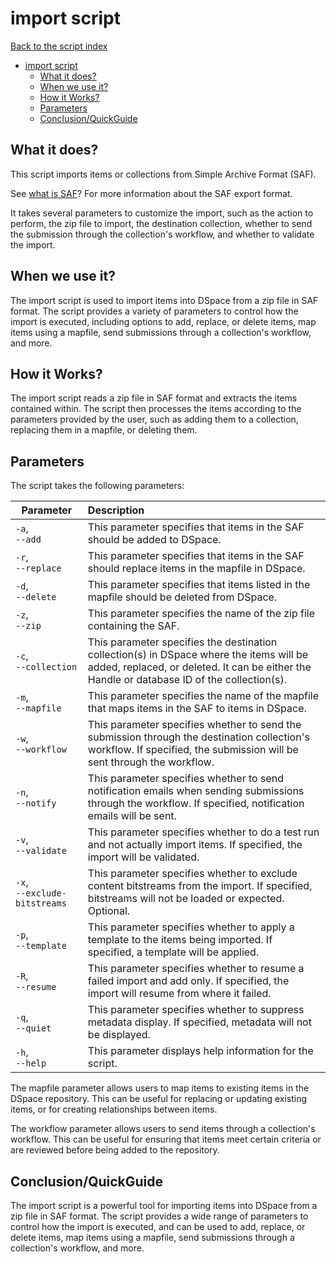 # import script
[Back to the script index](index.md)
<!-- TOC -->
* [import script](#import-script)
  * [What it does?](#what-it-does)
  * [When we use it?](#when-we-use-it)
  * [How it Works?](#how-it-works)
  * [Parameters](#parameters)
  * [Conclusion/QuickGuide](#conclusionquickguide)
<!-- TOC -->
## What it does?

This script imports items or collections from Simple Archive Format (SAF).

See [what is SAF](./export.md#what-is-saf)? For more information about the SAF export format.

It takes several parameters to customize the import, such as the action to perform, the zip file to import, the
destination collection, whether to send the submission through the collection's workflow, and whether to validate the
import.

## When we use it?

The import script is used to import items into DSpace from a zip file in SAF
format. The script provides a variety of parameters to control how the import is executed, including options to add,
replace, or delete items, map items using a mapfile, send submissions through a collection's workflow, and more.

## How it Works?

The import script reads a zip file in SAF format and extracts the items contained within. The script then
processes the items according to the parameters provided by the user, such as adding them to a collection, replacing
them in a mapfile, or deleting them.

## Parameters

The script takes the following parameters:

| Parameter                        | Description                                                                                                                                                                            |
|----------------------------------|:---------------------------------------------------------------------------------------------------------------------------------------------------------------------------------------|
| `-a`, <br>`--add`                | This parameter specifies that items in the SAF should be added to DSpace.                                                                                                              |
| `-r`, <br>`--replace`            | This parameter specifies that items in the SAF should replace items in the mapfile in DSpace.                                                                                          |
| `-d`, <br>`--delete`             | This parameter specifies that items listed in the mapfile should be deleted from DSpace.                                                                                               |
| `-z`, <br>`--zip`                | This parameter specifies the name of the zip file containing the SAF.                                                                                                                  |
| `-c`, <br>`--collection`         | This parameter specifies the destination collection(s) in DSpace where the items will be added, replaced, or deleted. It can be either the Handle or database ID of the collection(s). |
| `-m`, <br>`--mapfile`            | This parameter specifies the name of the mapfile that maps items in the SAF to items in DSpace.                                                                                        |
| `-w`, <br>`--workflow`           | This parameter specifies whether to send the submission through the destination collection's workflow. If specified, the submission will be sent through the workflow.                 |
| `-n`, <br>`--notify`             | This parameter specifies whether to send notification emails when sending submissions through the workflow. If specified, notification emails will be sent.                            |
| `-v`, <br>`--validate`           | This parameter specifies whether to do a test run and not actually import items. If specified, the import will be validated.                                                           |
| `-x`, <br>`--exclude-bitstreams` | This parameter specifies whether to exclude content bitstreams from the import. If specified, bitstreams will not be loaded or expected. Optional.                                     |
| `-p`, <br>`--template`           | This parameter specifies whether to apply a template to the items being imported. If specified, a template will be applied.                                                            |
| `-R`, <br>`--resume`             | This parameter specifies whether to resume a failed import and add only. If specified, the import will resume from where it failed.                                                    |
| `-q`, <br>`--quiet`              | This parameter specifies whether to suppress metadata display. If specified, metadata will not be displayed.                                                                           |
| `-h`, <br>`--help`               | This parameter displays help information for the script.                                                                                                                               |

The mapfile parameter allows users to map items to existing items in the DSpace repository. This can be useful for
replacing or updating existing items, or for creating relationships between items.

The workflow parameter allows users to send items through a collection's workflow. This can be useful for ensuring that
items meet certain criteria or are reviewed before being added to the repository.

## Conclusion/QuickGuide

The import script is a powerful tool for importing items into DSpace from a zip file in SAF format. The
script provides a wide range of parameters to control how the import is executed, and can be used to add, replace, or
delete items, map items using a mapfile, send submissions through a collection's workflow, and more.



